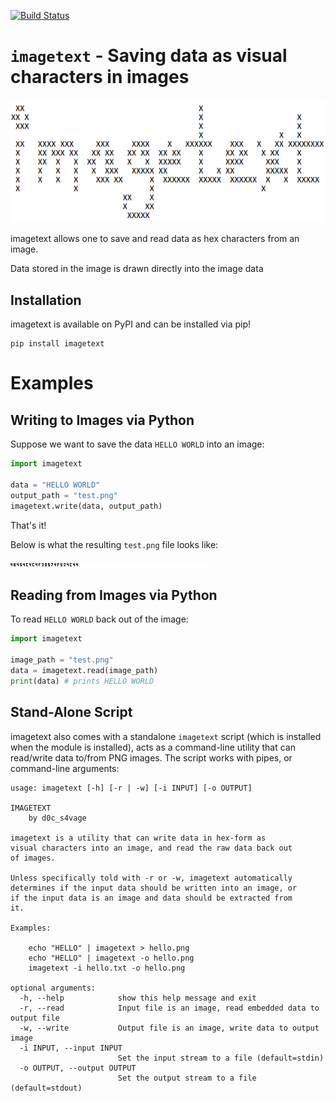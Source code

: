 [![Build Status](https://travis-ci.org/d0c-s4vage/imagetext.svg?branch=master)](https://travis-ci.org/d0c-s4vage/imagetext)

# `imagetext` - Saving data as visual characters in images

![imagetext_ascii](docs/source/_static/ascii.png)

imagetext allows one to save and read data as hex characters from
an image.

Data stored in the image is drawn directly into the image data

## Installation

imagetext is available on PyPI and can be installed via pip!

```
pip install imagetext
```

# Examples

## Writing to Images via Python

Suppose we want to save the data `HELLO WORLD` into an image:

```python
import imagetext

data = "HELLO WORLD"
output_path = "test.png"
imagetext.write(data, output_path)
```

That's it!

Below is what the resulting `test.png` file looks like:

![imagetext_test_png](docs/source/_static/test.png)


## Reading from Images via Python

To read `HELLO WORLD` back out of the image:


```python
import imagetext

image_path = "test.png"
data = imagetext.read(image_path)
print(data) # prints HELLO WORLD
```

## Stand-Alone Script

imagetext also comes with a standalone `imagetext` script (which is
installed when the module is installed), acts as a command-line utility
that can read/write data to/from PNG images. The script works with pipes,
or command-line arguments:

```
usage: imagetext [-h] [-r | -w] [-i INPUT] [-o OUTPUT]

IMAGETEXT
	by d0c_s4vage

imagetext is a utility that can write data in hex-form as
visual characters into an image, and read the raw data back out
of images.

Unless specifically told with -r or -w, imagetext automatically
determines if the input data should be written into an image, or
if the input data is an image and data should be extracted from
it.

Examples:

	echo "HELLO" | imagetext > hello.png
	echo "HELLO" | imagetext -o hello.png
	imagetext -i hello.txt -o hello.png

optional arguments:
  -h, --help            show this help message and exit
  -r, --read            Input file is an image, read embedded data to output file
  -w, --write           Output file is an image, write data to output image
  -i INPUT, --input INPUT
						Set the input stream to a file (default=stdin)
  -o OUTPUT, --output OUTPUT
						Set the output stream to a file (default=stdout)
```